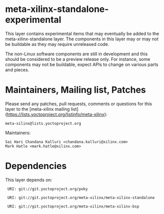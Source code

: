 meta-xilinx-standalone-experimental
===================================
This layer contains experimental items that may eventually be added
to the meta-xilinx-standalone layer.  The components in this layer
may or may not be buildable as they may require unreleased code.

The non-Linux software components are still in development and
this should be considered to be a preview release only.  For instance,
some components may not be buildable, expect APIs to change on various
parts and pieces.


Maintainers, Mailing list, Patches
==================================

Please send any patches, pull requests, comments or questions for this 
layer to the [meta-xilinx mailing list]
(https://lists.yoctoproject.org/listinfo/meta-xilinx):

	meta-xilinx@lists.yoctoproject.org

Maintainers:

	Sai Hari Chandana Kalluri <chandana.kalluri@xilinx.com>
	Mark Hatle <mark.hatle@xilinx.com>

Dependencies
============

This layer depends on:

     URI: git://git.yoctoproject.org/poky

     URI: git://git.yoctoproject.org/meta-xilinx/meta-xilinx-standalone

     URI: git://git.yoctoproject.org/meta-xilinx/meta-xilinx-bsp
